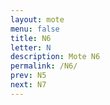 ```yaml
---
layout: mote
menu: false
title: N6
letter: N
description: Mote N6
permalink: /N6/
prev: N5
next: N7
---
```

